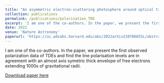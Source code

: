 ```yaml
---
title: "An asymmetric electron-scattering photosphere around optical tidal disruption events"
collection: publications
permalink: /publications/polarisation_TDE
excerpt: 'I am one of the co-authors. In the paper, we present the first observed polarization data of TDEs and find the line polarisation levels are in agreement with an axis symetric thick envelope of free electrons extending 1000s of gravitational radii.'
date: 2022
venue: 'Nature Astronomy'
paperurl: 'https://ui.adsabs.harvard.edu/abs/2022arXiv220706855L/abstract'
---
```

I am one of the co-authors. In the paper, we present the first observed polarization data of TDEs and find the line polarisation levels are in agreement with an almost axis symetric thick envelope of free electrons extending 1000s of gravitational radii. 

[Download paper here](https://ui.adsabs.harvard.edu/abs/2022arXiv220706855L/abstract)

